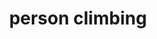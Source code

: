 ---
layout: people&body
title: person climbing
emoji: person_climbing
permalink: 🧗.html
image: assets/img/3moji/person_climbing.png
---